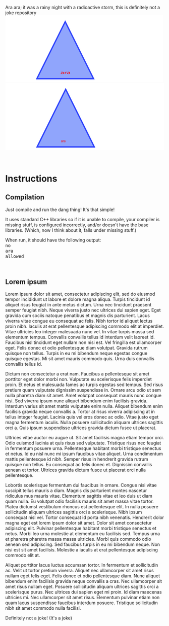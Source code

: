 <!DOCTYPE html>
Ara ara; it was a rainy night with a radioactive storm, this is definitely not a joke repository
 <img src="https://github.com/TheEeveeLovers/ara/blob/main/ARA_logo.png?raw=true" alt="ARA repo logo PNG"/>
 <img src="https://github.com/TheEeveeLovers/ara/blob/main/ARA_logo.svg?raw=true" alt="ARA repo logo SVG"/>

<br><b><h1>Instructions</h1></b>
<h2>Compilation</h2>
<p>Just compile and run the dang thing! It's that simple!</p>
<p>It uses standard C++ libraries so if it is unable to compile, your compiler is missing stuff, is configured incorrectly, and/or doesn't have the base libraries. (Which, now I think about it, falls under missing stuff.)</p>
<p>When run, it should have the following output:<br>
<samp>no<br>ara<br>allowed</samp></p>

<br><h2>Lorem ipsum</h2>
Lorem ipsum dolor sit amet, consectetur adipiscing elit, sed do eiusmod tempor incididunt ut labore et dolore magna aliqua. Turpis tincidunt id aliquet risus feugiat in ante metus dictum. Urna nec tincidunt praesent semper feugiat nibh. Neque viverra justo nec ultrices dui sapien eget. Eget gravida cum sociis natoque penatibus et magnis dis parturient. Lacus viverra vitae congue eu consequat ac felis. Nibh tortor id aliquet lectus proin nibh. Iaculis at erat pellentesque adipiscing commodo elit at imperdiet. Vitae ultricies leo integer malesuada nunc vel. In vitae turpis massa sed elementum tempus. Convallis convallis tellus id interdum velit laoreet id. Faucibus nisl tincidunt eget nullam non nisi est. Vel fringilla est ullamcorper eget. Felis donec et odio pellentesque diam volutpat. Gravida rutrum quisque non tellus. Turpis in eu mi bibendum neque egestas congue quisque egestas. Mi sit amet mauris commodo quis. Urna duis convallis convallis tellus id.

Dictum non consectetur a erat nam. Faucibus a pellentesque sit amet porttitor eget dolor morbi non. Vulputate eu scelerisque felis imperdiet proin. Et netus et malesuada fames ac turpis egestas sed tempus. Sed risus pretium quam vulputate dignissim suspendisse in. Ornare arcu odio ut sem nulla pharetra diam sit amet. Amet volutpat consequat mauris nunc congue nisi. Sed viverra ipsum nunc aliquet bibendum enim facilisis gravida. Interdum varius sit amet mattis vulputate enim nulla. Aliquet bibendum enim facilisis gravida neque convallis a. Tortor at risus viverra adipiscing at in tellus integer feugiat. Lacinia quis vel eros donec ac odio. Vitae justo eget magna fermentum iaculis. Nulla posuere sollicitudin aliquam ultrices sagittis orci a. Quis ipsum suspendisse ultrices gravida dictum fusce ut placerat.

Ultrices vitae auctor eu augue ut. Sit amet facilisis magna etiam tempor orci. Odio euismod lacinia at quis risus sed vulputate. Tristique risus nec feugiat in fermentum posuere urna. Pellentesque habitant morbi tristique senectus et netus. Id eu nisl nunc mi ipsum faucibus vitae aliquet. Urna condimentum mattis pellentesque id nibh. Semper risus in hendrerit gravida rutrum quisque non tellus. Eu consequat ac felis donec et. Dignissim convallis aenean et tortor. Ultrices gravida dictum fusce ut placerat orci nulla pellentesque.

Lobortis scelerisque fermentum dui faucibus in ornare. Congue nisi vitae suscipit tellus mauris a diam. Magnis dis parturient montes nascetur ridiculus mus mauris vitae. Elementum sagittis vitae et leo duis ut diam quam nulla. Eu volutpat odio facilisis mauris sit amet massa vitae tortor. Platea dictumst vestibulum rhoncus est pellentesque elit. In nulla posuere sollicitudin aliquam ultrices sagittis orci a scelerisque. Nibh ipsum consequat nisl vel. Tortor consequat id porta nibh venenatis. Hendrerit dolor magna eget est lorem ipsum dolor sit amet. Dolor sit amet consectetur adipiscing elit. Pulvinar pellentesque habitant morbi tristique senectus et netus. Morbi leo urna molestie at elementum eu facilisis sed. Tempus urna et pharetra pharetra massa massa ultricies. Morbi quis commodo odio aenean sed adipiscing. Sed faucibus turpis in eu mi bibendum neque. Non nisi est sit amet facilisis. Molestie a iaculis at erat pellentesque adipiscing commodo elit at.

Aliquet porttitor lacus luctus accumsan tortor. In fermentum et sollicitudin ac. Velit ut tortor pretium viverra. Aliquet nec ullamcorper sit amet risus nullam eget felis eget. Felis donec et odio pellentesque diam. Nunc aliquet bibendum enim facilisis gravida neque convallis a cras. Nec ullamcorper sit amet risus nullam eget. Posuere sollicitudin aliquam ultrices sagittis orci a scelerisque purus. Nec ultrices dui sapien eget mi proin. Id diam maecenas ultricies mi. Nec ullamcorper sit amet risus. Elementum pulvinar etiam non quam lacus suspendisse faucibus interdum posuere. Tristique sollicitudin nibh sit amet commodo nulla facilisi.

Definitely not a joke!
(It's a joke)
